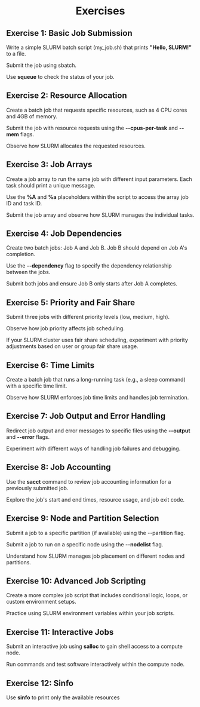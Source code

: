 <h1 align="center">Exercises</h1>

## Exercise 1: Basic Job Submission

Write a simple SLURM batch script (my_job.sh) that prints **"Hello, SLURM!"** to a file.

Submit the job using sbatch.

Use **squeue** to check the status of your job.

## Exercise 2: Resource Allocation

Create a batch job that requests specific resources, such as 4 CPU cores and 4GB of memory.

Submit the job with resource requests using the **--cpus-per-task** and **--mem** flags.

Observe how SLURM allocates the requested resources.

## Exercise 3: Job Arrays

Create a job array to run the same job with different input parameters. Each task should print a unique message.

Use the **%A** and **%a** placeholders within the script to access the array job ID and task ID.

Submit the job array and observe how SLURM manages the individual tasks.

## Exercise 4: Job Dependencies

Create two batch jobs: Job A and Job B. Job B should depend on Job A's completion.

Use the **--dependency** flag to specify the dependency relationship between the jobs.

Submit both jobs and ensure Job B only starts after Job A completes.

## Exercise 5: Priority and Fair Share

Submit three jobs with different priority levels (low, medium, high).

Observe how job priority affects job scheduling.

If your SLURM cluster uses fair share scheduling, experiment with priority adjustments based on user or group fair share usage.

## Exercise 6: Time Limits

Create a batch job that runs a long-running task (e.g., a sleep command) with a specific time limit.

Observe how SLURM enforces job time limits and handles job termination.

## Exercise 7: Job Output and Error Handling

Redirect job output and error messages to specific files using the **--output** and **--error** flags.

Experiment with different ways of handling job failures and debugging.

## Exercise 8: Job Accounting

Use the **sacct** command to review job accounting information for a previously submitted job.

Explore the job's start and end times, resource usage, and job exit code.

## Exercise 9: Node and Partition Selection

Submit a job to a specific partition (if available) using the --partition flag.

Submit a job to run on a specific node using the **--nodelist** flag.

Understand how SLURM manages job placement on different nodes and partitions.

## Exercise 10: Advanced Job Scripting

Create a more complex job script that includes conditional logic, loops, or custom environment setups.

Practice using SLURM environment variables within your job scripts.

## Exercise 11: Interactive Jobs

Submit an interactive job using **salloc** to gain shell access to a compute node.

Run commands and test software interactively within the compute node.

## Exercise 12: Sinfo
Use **sinfo** to print only the available resources

